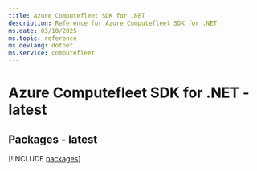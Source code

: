 ```yaml
---
title: Azure Computefleet SDK for .NET
description: Reference for Azure Computefleet SDK for .NET
ms.date: 03/10/2025
ms.topic: reference
ms.devlang: dotnet
ms.service: computefleet
---
```

# Azure Computefleet SDK for .NET - latest
## Packages - latest
[!INCLUDE [packages](computefleet-index.md)]